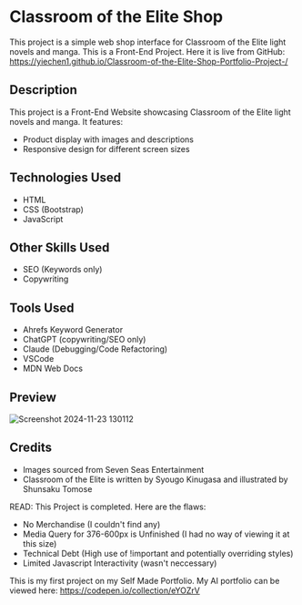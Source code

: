 # Classroom of the Elite Shop

This project is a simple web shop interface for Classroom of the Elite light novels and manga. This is a Front-End Project.
Here it is live from GitHub: https://yiechen1.github.io/Classroom-of-the-Elite-Shop-Portfolio-Project-/

## Description
This project is a Front-End Website showcasing Classroom of the Elite light novels and manga. It features:
- Product display with images and descriptions
- Responsive design for different screen sizes

## Technologies Used
- HTML
- CSS (Bootstrap)
- JavaScript

## Other Skills Used
- SEO (Keywords only)
- Copywriting

## Tools Used
- Ahrefs Keyword Generator
- ChatGPT (copywriting/SEO only)
- Claude (Debugging/Code Refactoring)
- VSCode
- MDN Web Docs

## Preview
![Screenshot 2024-11-23 130112](https://github.com/user-attachments/assets/8cac2966-98bc-4658-ae6f-bc3c1860e954)

## Credits
- Images sourced from Seven Seas Entertainment
- Classroom of the Elite is written by Syougo Kinugasa and illustrated by Shunsaku Tomose

READ: This Project is completed. Here are the flaws:
- No Merchandise (I couldn't find any)
- Media Query for 376-600px is Unfinished (I had no way of viewing it at this size)
- Technical Debt (High use of !important and potentially overriding styles)
- Limited Javascript Interactivity (wasn't neccessary)

This is my first project on my Self Made Portfolio. My AI portfolio can be viewed here: https://codepen.io/collection/eYOZrV
